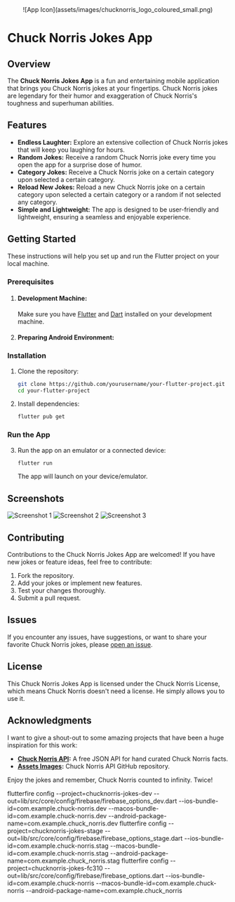 <div style="display: flex; justify-content: center;">
    ![App Icon](assets/images/chucknorris_logo_coloured_small.png)
</div>

# Chuck Norris Jokes App

## Overview

The **Chuck Norris Jokes App** is a fun and entertaining mobile application that brings you Chuck Norris jokes at your fingertips. Chuck Norris jokes are legendary for their humor and exaggeration of Chuck Norris's toughness and superhuman abilities.


## Features

- **Endless Laughter:** Explore an extensive collection of Chuck Norris jokes that will keep you laughing for hours.
- **Random Jokes:** Receive a random Chuck Norris joke every time you open the app for a surprise dose of humor.
- **Category Jokes:** Receive a Chuck Norris joke on a certain category upon selected a certain category.
- **Reload New Jokes:** Reload a new Chuck Norris joke on a certain category upon selected a certain category or a random if not selected any category.
- **Simple and Lightweight:** The app is designed to be user-friendly and lightweight, ensuring a seamless and enjoyable experience.

## Getting Started

These instructions will help you set up and run the Flutter project on your local machine.

### Prerequisites

1. #### Development Machine:
    Make sure you have [Flutter](https://flutter.dev/docs/get-started/install) and [Dart](https://dart.dev/get-dart) installed on your development machine.

2. #### Preparing Android Environment:
   
   

### Installation

1. Clone the repository:

    ```bash
    git clone https://github.com/yourusername/your-flutter-project.git
    cd your-flutter-project
    ```

2. Install dependencies:

    ```bash
    flutter pub get
    ```

### Run the App

3. Run the app on an emulator or a connected device:

    ```bash
    flutter run
    ```

   The app will launch on your device/emulator.

## Screenshots

![Screenshot 1](screenshots/screenshot_1.png) ![Screenshot 2](screenshots/screenshot_2.png) ![Screenshot 3](screenshots/screenshot_3.png)

## Contributing

Contributions to the Chuck Norris Jokes App are welcomed! If you have new jokes or feature ideas, feel free to contribute:

1. Fork the repository.
2. Add your jokes or implement new features.
3. Test your changes thoroughly.
4. Submit a pull request.

## Issues

If you encounter any issues, have suggestions, or want to share your favorite Chuck Norris jokes, please [open an issue](https://github.com/yourusername/chuck-norris-jokes-app/issues).

## License

This Chuck Norris Jokes App is licensed under the Chuck Norris License, which means Chuck Norris doesn't need a license. He simply allows you to use it.

## Acknowledgments

I want to give a shout-out to some amazing projects that have been a huge inspiration for this work:

- **[Chuck Norris API](https://api.chucknorris.io/):** A free JSON API for hand curated Chuck Norris facts.
- **[Assets Images](https://github.com/chucknorris-io/chuck-api/tree/master/src/main/resources/static/img):** Chuck Norris API GitHub repository.


Enjoy the jokes and remember, Chuck Norris counted to infinity. Twice!

flutterfire config --project=chucknorris-jokes-dev --out=lib/src/core/config/firebase/firebase_options_dev.dart --ios-bundle-id=com.example.chuck-norris.dev --macos-bundle-id=com.example.chuck-norris.dev --android-package-name=com.example.chuck_norris.dev
flutterfire config --project=chucknorris-jokes-stage --out=lib/src/core/config/firebase/firebase_options_stage.dart --ios-bundle-id=com.example.chuck-norris.stag --macos-bundle-id=com.example.chuck-norris.stag --android-package-name=com.example.chuck_norris.stag
flutterfire config --project=chucknorris-jokes-fc310 --out=lib/src/core/config/firebase/firebase_options.dart --ios-bundle-id=com.example.chuck-norris --macos-bundle-id=com.example.chuck-norris --android-package-name=com.example.chuck_norris